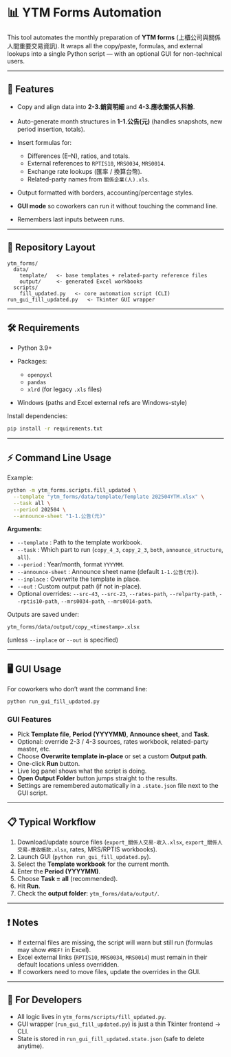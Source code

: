 

# 📊 YTM Forms Automation

This tool automates the monthly preparation of **YTM forms** (上櫃公司與關係人間重要交易資訊).
It wraps all the copy/paste, formulas, and external lookups into a single Python script — with an optional GUI for non-technical users.

---

## 🚀 Features

* Copy and align data into **2-3.銷貨明細** and **4-3.應收關係人科餘**.
* Auto-generate month structures in **1-1.公告(元)** (handles snapshots, new period insertion, totals).
* Insert formulas for:

  * Differences (E–N), ratios, and totals.
  * External references to `RPTIS10`, `MRS0034`, `MRS0014`.
  * Exchange rate lookups (匯率 / 換算台幣).
  * Related-party names from `關係企業(人).xls`.
* Output formatted with borders, accounting/percentage styles.
* **GUI mode** so coworkers can run it without touching the command line.
* Remembers last inputs between runs.

---

## 📂 Repository Layout

```
ytm_forms/
  data/
    template/   <- base templates + related-party reference files
    output/     <- generated Excel workbooks
  scripts/
    fill_updated.py   <- core automation script (CLI)
run_gui_fill_updated.py   <- Tkinter GUI wrapper
```

---

## 🛠️ Requirements

* Python 3.9+
* Packages:

  * `openpyxl`
  * `pandas`
  * `xlrd` (for legacy `.xls` files)
* Windows (paths and Excel external refs are Windows-style)

Install dependencies:

```bash
pip install -r requirements.txt
```

---

## ⚡ Command Line Usage

Example:

```bash
python -m ytm_forms.scripts.fill_updated \
  --template "ytm_forms/data/template/Template 202504YTM.xlsx" \
  --task all \
  --period 202504 \
  --announce-sheet "1-1.公告(元)"
```

**Arguments:**

* `--template` : Path to the template workbook.
* `--task` : Which part to run (`copy_4_3`, `copy_2_3`, `both`, `announce_structure`, `all`).
* `--period` : Year/month, format `YYYYMM`.
* `--announce-sheet` : Announce sheet name (default `1-1.公告(元)`).
* `--inplace` : Overwrite the template in place.
* `--out` : Custom output path (if not in-place).
* Optional overrides: `--src-43`, `--src-23`, `--rates-path`, `--relparty-path`, `--rptis10-path`, `--mrs0034-path`, `--mrs0014-path`.

Outputs are saved under:

```
ytm_forms/data/output/copy_<timestamp>.xlsx
```

(unless `--inplace` or `--out` is specified)

---

## 🖥️ GUI Usage

For coworkers who don’t want the command line:

```bash
python run_gui_fill_updated.py
```

### GUI Features

* Pick **Template file**, **Period (YYYYMM)**, **Announce sheet**, and **Task**.
* Optional: override 2-3 / 4-3 sources, rates workbook, related-party master, etc.
* Choose **Overwrite template in-place** or set a custom **Output path**.
* One-click **Run** button.
* Live log panel shows what the script is doing.
* **Open Output Folder** button jumps straight to the results.
* Settings are remembered automatically in a `.state.json` file next to the GUI script.

---

## 📋 Typical Workflow

1. Download/update source files (`export_關係人交易-收入.xlsx`, `export_關係人交易-應收帳款.xlsx`, rates, MRS/RPTIS workbooks).
2. Launch GUI (`python run_gui_fill_updated.py`).
3. Select the **Template workbook** for the current month.
4. Enter the **Period (YYYYMM)**.
5. Choose **Task = all** (recommended).
6. Hit **Run**.
7. Check the **output folder**: `ytm_forms/data/output/`.

---

## ❗ Notes

* If external files are missing, the script will warn but still run (formulas may show `#REF!` in Excel).
* Excel external links (`RPTIS10`, `MRS0034`, `MRS0014`) must remain in their default locations unless overridden.
* If coworkers need to move files, update the overrides in the GUI.

---

## 👥 For Developers

* All logic lives in `ytm_forms/scripts/fill_updated.py`.
* GUI wrapper (`run_gui_fill_updated.py`) is just a thin Tkinter frontend → CLI.
* State is stored in `run_gui_fill_updated.state.json` (safe to delete anytime).

